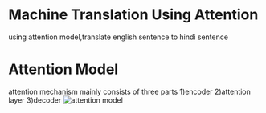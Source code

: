 # Machine Translation Using Attention
using attention model,translate english sentence to hindi sentence 
# Attention Model
attention mechanism mainly consists of three parts 1)encoder 2)attention layer 3)decoder
![attention model](attentio_model.jpg)
